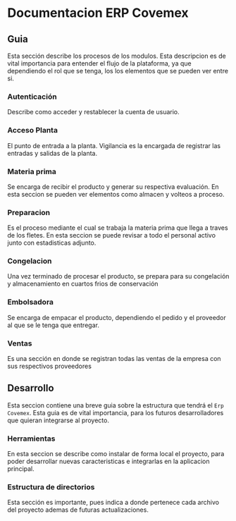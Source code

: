 # Documentacion ERP Covemex

## Guia

Esta sección describe los procesos de los modulos. Esta descripcion es de vital importancia para entender el flujo de la plataforma, ya que dependiendo el rol que se tenga, los los elementos que se pueden ver entre si.

### Autenticación
Describe como acceder y restablecer la cuenta de usuario.


### Acceso Planta
El punto de entrada a la planta. Vigilancia es la encargada de registrar las entradas y salidas de la planta.

### Materia prima
Se encarga de recibir el producto y generar su respectiva evaluación. En esta seccion se pueden ver elementos como almacen y volteos a proceso.

### Preparacion
Es el proceso mediante el cual se trabaja la materia prima que llega a traves de los fletes. En esta seccion se puede revisar a todo el personal activo junto con estadisticas adjunto. 

### Congelacion
Una vez terminado de procesar el producto, se prepara para su congelación y almacenamiento en cuartos frios de conservación 

### Embolsadora
Se encarga de empacar el producto, dependiendo el pedido y el proveedor al que se le tenga que entregar.

### Ventas
Es una sección en donde se registran todas las ventas de la empresa con sus respectivos proveedores

## Desarrollo 
Esta seccion contiene una breve guia sobre la estructura que tendrá el `Erp Covemex`.
Esta guia es de vital importancia, para los futuros desarrolladores que quieran integrarse al proyecto.

### Herramientas
En esta seccion se describe como instalar de forma local el proyecto, para poder desarrollar nuevas caracteristicas e integrarlas en la aplicacion principal.

### Estructura de directorios
Esta sección es importante, pues indica a donde pertenece cada archivo del proyecto
ademas de futuras actualizaciones.
